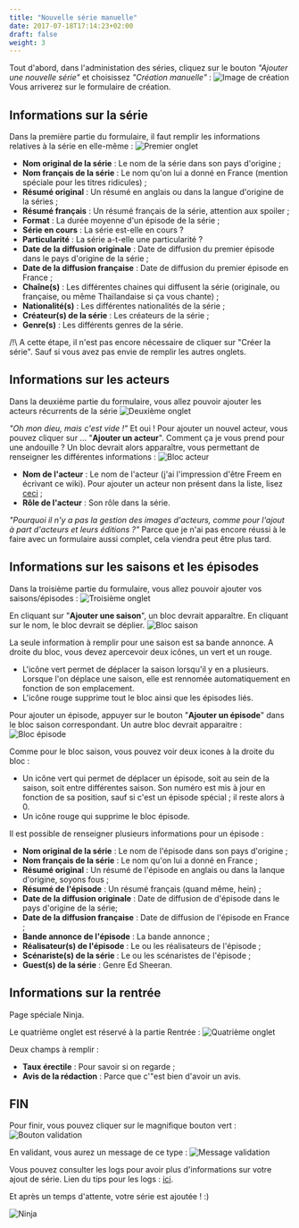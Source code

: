 ```yaml
---
title: "Nouvelle série manuelle"
date: 2017-07-18T17:14:23+02:00
draft: false
weight: 3
---
```


Tout d'abord, dans l'administation des séries, cliquez sur le bouton _"Ajouter une nouvelle série"_ et choisissez _"Création manuelle"_ :
![Image de création](https://i.imgur.com/WMBEqr6.png)
Vous arriverez sur le formulaire de création.

## Informations sur la série
Dans la première partie du formulaire, il faut remplir les informations relatives à la série en elle-même :
![Premier onglet](https://i.imgur.com/1FSHyo5.png)

* **Nom original de la série** : Le nom de la série dans son pays d'origine ;
* **Nom français de la série** : Le nom qu'on lui a donné en France (mention spéciale pour les titres ridicules) ;
* **Résumé original** : Un résumé en anglais ou dans la langue d'origine de la séries ;
* **Résumé français** : Un résumé français de la série, attention aux spoiler ;
* **Format** : La durée moyenne d'un épisode de la série ;
* **Série en cours** : La série est-elle en cours ?
* **Particularité** : La série a-t-elle une particularité ?
* **Date de la diffusion originale** : Date de diffusion du premier épisode dans le pays d'origine de la série ;
* **Date de la diffusion française** :  Date de diffusion du premier épisode en France ;
* **Chaîne(s)** : Les différentes chaines qui diffusent la série (originale, ou française, ou même Thaïlandaise si ça vous chante) ;
* **Nationalité(s)** : Les différentes nationalités de la série ;
* **Créateur(s) de la série** : Les créateurs de la série ;
* **Genre(s)** : Les différents genres de la série.

/!\ A cette étape, il n'est pas encore nécessaire de cliquer sur "Créer la série". Sauf si vous avez pas envie de remplir les autres onglets.

## Informations sur les acteurs
Dans la deuxième partie du formulaire, vous allez pouvoir ajouter les acteurs récurrents de la série 
![Deuxième onglet](https://i.imgur.com/oG5c94w.png)

_"Oh mon dieu, mais c'est vide !"_
Et oui ! Pour ajouter un nouvel acteur, vous pouvez cliquer sur ... "**Ajouter un acteur**". Comment ça je vous prend pour une andouille ?
Un bloc devrait alors apparaître, vous permettant de renseigner les différentes informations :
![Bloc acteur](https://i.imgur.com/yYYyzJ8.png)

* **Nom de l'acteur** : Le nom de l'acteur (j'ai l'impression d'être Freem en écrivant ce wiki). Pour ajouter un acteur non présent dans la liste, lisez [ceci](/tips/dropdown) ; 
* **Rôle de l'acteur** : Son rôle dans la série.

_"Pourquoi il n'y a pas la gestion des images d'acteurs, comme pour l'ajout à part d'acteurs et leurs éditions ?"_
Parce que je n'ai pas encore réussi à le faire avec un formulaire aussi complet, cela viendra peut être plus tard.

## Informations sur les saisons et les épisodes
Dans la troisième partie du formulaire, vous allez pouvoir ajouter vos saisons/épisodes :
![Troisième onglet](https://i.imgur.com/Dg8a1Ui.png)

En cliquant sur "**Ajouter une saison**", un bloc devrait apparaître.
En cliquant sur le nom, le bloc devrait se déplier.
![Bloc saison](https://i.imgur.com/eLIsFZI.png)

La seule information à remplir pour une saison est sa bande annonce.
A droite du bloc, vous devez apercevoir deux icônes, un vert et un rouge.
* L'icône vert permet de déplacer la saison lorsqu'il y en a plusieurs. Lorsque l'on déplace une saison, elle est rennomée automatiquement en fonction de son emplacement.
* L'icône rouge supprime tout le bloc ainsi que les épisodes liés.

Pour ajouter un épisode, appuyer sur le bouton "**Ajouter un épisode**" dans le bloc saison correspondant.
Un autre bloc devrait apparaitre :
![Bloc épisode](https://i.imgur.com/WTr3JAW.png)

Comme pour le bloc saison, vous pouvez voir deux icones à la droite du bloc :
* Un icône vert qui permet de déplacer un épisode, soit au sein de la saison, soit entre différentes saison. Son numéro est mis à jour en fonction de sa position, sauf si c'est un épisode spécial ; il reste alors à 0.
* Un icône rouge qui supprime le bloc épisode.

Il est possible de renseigner plusieurs informations pour un épisode :

* **Nom original de la série** : Le nom de l'épisode dans son pays d'origine ;
* **Nom français de la série** : Le nom qu'on lui a donné en France ;
* **Résumé original** : Un résumé de l'épisode en anglais ou dans la lanque d'origine, soyons fous ;
* **Résumé de l'épisode** : Un résumé français (quand même, hein) ;
* **Date de la diffusion originale** : Date de diffusion de d'épisode dans le pays d'origine de la série;
* **Date de la diffusion française** : Date de diffusion de l'épisode en France ; 
* **Bande annonce de l'épisode** : La bande annonce ;
* **Réalisateur(s) de l'épisode** : Le ou les réalisateurs de l'épisode ;
* **Scénariste(s) de la série** : Le ou les scénaristes de l'épisode ;
* **Guest(s) de la série** : Genre Ed Sheeran. 

## Informations sur la rentrée
Page spéciale Ninja.

Le quatrième onglet est réservé à la partie Rentrée :
![Quatrième onglet](https://i.imgur.com/f0T3gid.png)

Deux champs à remplir : 
* **Taux érectile** : Pour savoir si on regarde ;
* **Avis de la rédaction** : Parce que c'"est bien d'avoir un avis.

## FIN
Pour finir, vous pouvez cliquer sur le magnifique bouton vert :
![Bouton validation](https://i.imgur.com/GBSXxhT.png)

En validant, vous aurez un message de ce type : 
![Message validation](https://i.imgur.com/tVtkTs9.png)

Vous pouvez consulter les logs pour avoir plus d'informations sur votre ajout de série. Lien du tips pour les logs : [ici](/tips/logs).

Et après un temps d'attente, votre série est ajoutée ! :)

![Ninja](https://media.giphy.com/media/tyt5xLW9MY2Nq/giphy.gif)